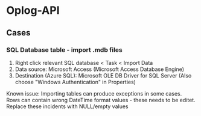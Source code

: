 # Oplog-API

## Cases
### SQL Database table - import .mdb files

1. Right click relevant SQL database < Task < Import Data
2. Data source: Microsoft Access (Microsoft Access Database Engine)
3. Destination (Azure SQL): Microsoft OLE DB Driver for SQL Server (Also choose "Windows Authentication"  in Properties)
	
Known issue: Importing tables can produce exceptions in some cases. Rows can contain wrong DateTime format values - these needs to be editet. Replace these incidents with NULL/empty values